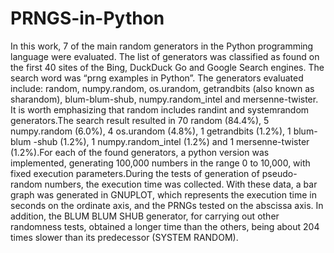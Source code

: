 # PRNGS-in-Python

In this work, 7 of the main random generators in the Python programming language were evaluated. The list of generators was classified as found on the first 40 sites of the Bing, DuckDuck Go and Google Search engines. The search word was “prng examples in Python”. The generators evaluated include: random, numpy.random, os.urandom, getrandbits (also known as sharandom), blum-blum-shub, numpy.random_intel and mersenne-twister. It is worth emphasizing that random includes randint and systemrandom generators.The search result resulted in 70 random (84.4%), 5 numpy.random (6.0%), 4 os.urandom (4.8%), 1 getrandbits (1.2%), 1 blum-blum -shub (1.2%), 1 numpy.random_intel (1.2%) and 1 mersenne-twister (1.2%).For each of the found generators, a python version was implemented, generating 100,000 numbers in the range 0 to 10,000, with fixed execution parameters.During the tests of generation of pseudo-random numbers, the execution time was collected. With these data, a bar graph was generated in GNUPLOT, which represents the execution time in seconds on the ordinate axis, and the PRNGs tested on the abscissa axis. In addition, the BLUM BLUM SHUB generator, for carrying out other randomness tests, obtained a longer time than the others, being about 204 times slower than its predecessor (SYSTEM RANDOM).
